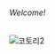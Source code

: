 <!DOCTYPE html>
<html>
<head>
  <meta charset="UTF-8">
  <h6>Welcome!</h6>
</head>
<body>
  </body>
</html>

![코토리2](https://encrypted-tbn0.gstatic.com/images?q=tbn:ANd9GcSBusRXegMYb15aDxeJjNdOMi2Unlew81kjBn25V80q9Q&s)

